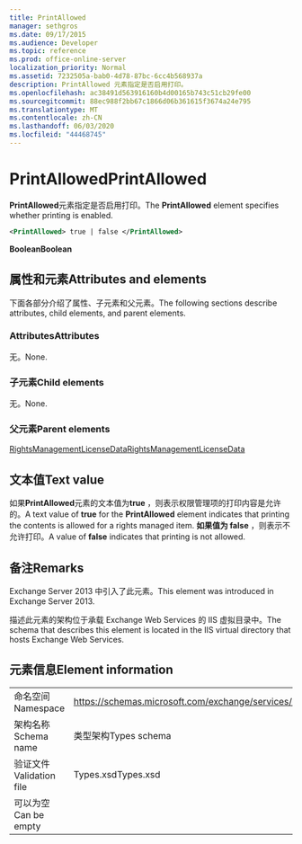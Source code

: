 ```yaml
---
title: PrintAllowed
manager: sethgros
ms.date: 09/17/2015
ms.audience: Developer
ms.topic: reference
ms.prod: office-online-server
localization_priority: Normal
ms.assetid: 7232505a-bab0-4d78-87bc-6cc4b568937a
description: PrintAllowed 元素指定是否启用打印。
ms.openlocfilehash: ac38491d563916160b4d00165b743c51cb29fe00
ms.sourcegitcommit: 88ec988f2bb67c1866d06b361615f3674a24e795
ms.translationtype: MT
ms.contentlocale: zh-CN
ms.lasthandoff: 06/03/2020
ms.locfileid: "44468745"
---
```

# <a name="printallowed"></a><span data-ttu-id="3de38-103">PrintAllowed</span><span class="sxs-lookup"><span data-stu-id="3de38-103">PrintAllowed</span></span>

<span data-ttu-id="3de38-104">**PrintAllowed**元素指定是否启用打印。</span><span class="sxs-lookup"><span data-stu-id="3de38-104">The **PrintAllowed** element specifies whether printing is enabled.</span></span> 
  
```XML
<PrintAllowed> true | false </PrintAllowed>
```

 <span data-ttu-id="3de38-105">**Boolean**</span><span class="sxs-lookup"><span data-stu-id="3de38-105">**Boolean**</span></span>
## <a name="attributes-and-elements"></a><span data-ttu-id="3de38-106">属性和元素</span><span class="sxs-lookup"><span data-stu-id="3de38-106">Attributes and elements</span></span>

<span data-ttu-id="3de38-107">下面各部分介绍了属性、子元素和父元素。</span><span class="sxs-lookup"><span data-stu-id="3de38-107">The following sections describe attributes, child elements, and parent elements.</span></span>
  
### <a name="attributes"></a><span data-ttu-id="3de38-108">Attributes</span><span class="sxs-lookup"><span data-stu-id="3de38-108">Attributes</span></span>

<span data-ttu-id="3de38-109">无。</span><span class="sxs-lookup"><span data-stu-id="3de38-109">None.</span></span>
  
### <a name="child-elements"></a><span data-ttu-id="3de38-110">子元素</span><span class="sxs-lookup"><span data-stu-id="3de38-110">Child elements</span></span>

<span data-ttu-id="3de38-111">无。</span><span class="sxs-lookup"><span data-stu-id="3de38-111">None.</span></span>
  
### <a name="parent-elements"></a><span data-ttu-id="3de38-112">父元素</span><span class="sxs-lookup"><span data-stu-id="3de38-112">Parent elements</span></span>

[<span data-ttu-id="3de38-113">RightsManagementLicenseData</span><span class="sxs-lookup"><span data-stu-id="3de38-113">RightsManagementLicenseData</span></span>](rightsmanagementlicensedata.md)
  
## <a name="text-value"></a><span data-ttu-id="3de38-114">文本值</span><span class="sxs-lookup"><span data-stu-id="3de38-114">Text value</span></span>

<span data-ttu-id="3de38-115">如果**PrintAllowed**元素的文本值为**true** ，则表示权限管理项的打印内容是允许的。</span><span class="sxs-lookup"><span data-stu-id="3de38-115">A text value of **true** for the **PrintAllowed** element indicates that printing the contents is allowed for a rights managed item.</span></span> <span data-ttu-id="3de38-116">**如果值为 false** ，则表示不允许打印。</span><span class="sxs-lookup"><span data-stu-id="3de38-116">A value of **false** indicates that printing is not allowed.</span></span> 
  
## <a name="remarks"></a><span data-ttu-id="3de38-117">备注</span><span class="sxs-lookup"><span data-stu-id="3de38-117">Remarks</span></span>

<span data-ttu-id="3de38-118">Exchange Server 2013 中引入了此元素。</span><span class="sxs-lookup"><span data-stu-id="3de38-118">This element was introduced in Exchange Server 2013.</span></span>
  
<span data-ttu-id="3de38-119">描述此元素的架构位于承载 Exchange Web Services 的 IIS 虚拟目录中。</span><span class="sxs-lookup"><span data-stu-id="3de38-119">The schema that describes this element is located in the IIS virtual directory that hosts Exchange Web Services.</span></span>
  
## <a name="element-information"></a><span data-ttu-id="3de38-120">元素信息</span><span class="sxs-lookup"><span data-stu-id="3de38-120">Element information</span></span>

|||
|:-----|:-----|
|<span data-ttu-id="3de38-121">命名空间</span><span class="sxs-lookup"><span data-stu-id="3de38-121">Namespace</span></span>  <br/> |https://schemas.microsoft.com/exchange/services/2006/types  <br/> |
|<span data-ttu-id="3de38-122">架构名称</span><span class="sxs-lookup"><span data-stu-id="3de38-122">Schema name</span></span>  <br/> |<span data-ttu-id="3de38-123">类型架构</span><span class="sxs-lookup"><span data-stu-id="3de38-123">Types schema</span></span>  <br/> |
|<span data-ttu-id="3de38-124">验证文件</span><span class="sxs-lookup"><span data-stu-id="3de38-124">Validation file</span></span>  <br/> |<span data-ttu-id="3de38-125">Types.xsd</span><span class="sxs-lookup"><span data-stu-id="3de38-125">Types.xsd</span></span>  <br/> |
|<span data-ttu-id="3de38-126">可以为空</span><span class="sxs-lookup"><span data-stu-id="3de38-126">Can be empty</span></span>  <br/> ||
   

